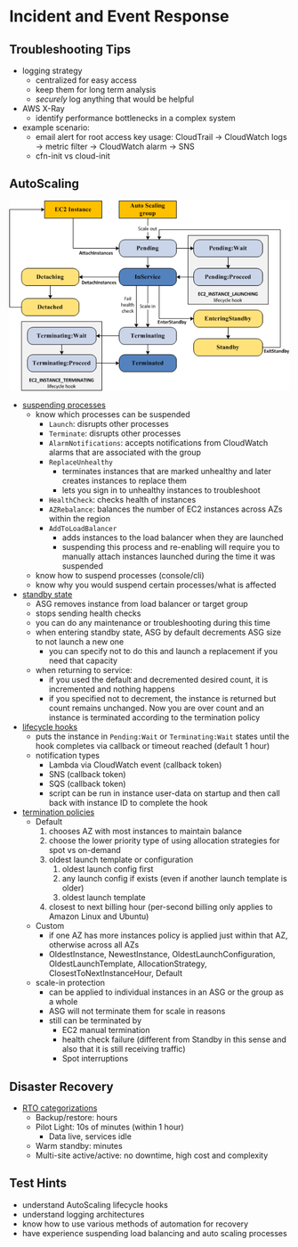 # Incident and Event Response

## Troubleshooting Tips

- logging strategy
  - centralized for easy access
  - keep them for long term analysis
  - _securely_ log anything that would be helpful
- AWS X-Ray
  - identify performance bottlenecks in a complex system
- example scenario:
  - email alert for root access key usage: CloudTrail -> CloudWatch logs -> metric filter -> CloudWatch alarm -> SNS
  - cfn-init vs cloud-init

## AutoScaling

![autoscaling lifecycle](./pictures/auto-scaling-lifecycle.png)

- [suspending processes](https://docs.aws.amazon.com/autoscaling/ec2/userguide/as-suspend-resume-processes.html)
  - know which processes can be suspended
    - `Launch`: disrupts other processes
    - `Terminate`: disrupts other processes
    - `AlarmNotifications`: accepts notifications from CloudWatch alarms that are associated with the group
    - `ReplaceUnhealthy`
      - terminates instances that are marked unhealthy and later creates instances to replace them
      - lets you sign in to unhealthy instances to troubleshoot
    - `HealthCheck`: checks health of instances
    - `AZRebalance`: balances the number of EC2 instances across AZs within the region
    - `AddToLoadBalancer`
      - adds instances to the load balancer when they are launched
      - suspending this process and re-enabling will require you to manually attach instances launched during the time it was suspended
  - know how to suspend processes (console/cli)
  - know why you would suspend certain processes/what is affected
- [standby state](https://docs.aws.amazon.com/autoscaling/ec2/userguide/as-enter-exit-standby.html)
  - ASG removes instance from load balancer or target group
  - stops sending health checks
  - you can do any maintenance or troubleshooting during this time
  - when entering standby state, ASG by default decrements ASG size to not launch a new one
    - you can specify not to do this and launch a replacement if you need that capacity
  - when returning to service:
    - if you used the default and decremented desired count, it is incremented and nothing happens
    - if you specified not to decrement, the instance is returned but count remains unchanged. Now you are over count and an instance is terminated according to the termination policy
- [lifecycle hooks](https://docs.aws.amazon.com/autoscaling/ec2/userguide/lifecycle-hooks.html)
  - puts the instance in `Pending:Wait` or `Terminating:Wait` states until the hook completes via callback or timeout reached (default 1 hour)
  - notification types
    - Lambda via CloudWatch event (callback token)
    - SNS (callback token)
    - SQS (callback token)
    - script can be run in instance user-data on startup and then call back with instance ID to complete the hook
- [termination policies](https://docs.aws.amazon.com/autoscaling/ec2/userguide/as-instance-termination.html)
  - Default
    1. chooses AZ with most instances to maintain balance
    2. choose the lower priority type of using allocation strategies for spot vs on-demand
    3. oldest launch template or configuration
       1. oldest launch config first
       2. any launch config if exists (even if another launch template is older)
       3. oldest launch template
    4. closest to next billing hour (per-second billing only applies to Amazon Linux and Ubuntu)
  - Custom
    - if one AZ has more instances policy is applied just within that AZ, otherwise across all AZs
    - OldestInstance, NewestInstance, OldestLaunchConfiguration, OldestLaunchTemplate, AllocationStrategy, ClosestToNextInstanceHour, Default
  - scale-in protection
    - can be applied to individual instances in an ASG or the group as a whole
    - ASG will not terminate them for scale in reasons
    - still can be terminated by
      - EC2 manual termination
      - health check failure (different from Standby in this sense and also that it is still receiving traffic)
      - Spot interruptions

## Disaster Recovery

- [RTO categorizations](https://aws.amazon.com/blogs/architecture/disaster-recovery-dr-architecture-on-aws-part-iii-pilot-light-and-warm-standby/)
  - Backup/restore: hours
  - Pilot Light: 10s of minutes (within 1 hour)
    - Data live, services idle
  - Warm standby: minutes
  - Multi-site active/active: no downtime, high cost and complexity

## Test Hints

- understand AutoScaling lifecycle hooks
- understand logging architectures
- know how to use various methods of automation for recovery
- have experience suspending load balancing and auto scaling processes
